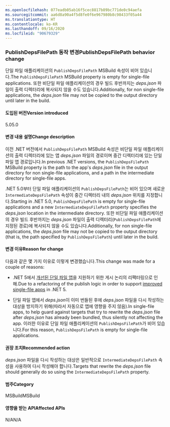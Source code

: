 ```yaml
---
ms.openlocfilehash: 077eadb05ab16f5cec8817b89bc771de0c94aefa
ms.sourcegitcommit: aa6d8a90a4f5d8fe0f6e967980b8c98433f05a44
ms.translationtype: HT
ms.contentlocale: ko-KR
ms.lasthandoff: 09/16/2020
ms.locfileid: "90679329"
---
```

### <a name="publishdepsfilepath-behavior-change"></a><span data-ttu-id="20b4c-101">PublishDepsFilePath 동작 변경</span><span class="sxs-lookup"><span data-stu-id="20b4c-101">PublishDepsFilePath behavior change</span></span>

<span data-ttu-id="20b4c-102">단일 파일 애플리케이션의 `PublishDepsFilePath` MSBuild 속성이 비어 있습니다.</span><span class="sxs-lookup"><span data-stu-id="20b4c-102">The `PublishDepsFilePath` MSBuild property is empty for single-file applications.</span></span> <span data-ttu-id="20b4c-103">또한 비단일 파일 애플리케이션의 경우 빌드 후반까지는 *deps.json* 파일이 출력 디렉터리에 복사되지 않을 수도 있습니다.</span><span class="sxs-lookup"><span data-stu-id="20b4c-103">Additionally, for non single-file applications, the *deps.json* file may not be copied to the output directory until later in the build.</span></span>

#### <a name="version-introduced"></a><span data-ttu-id="20b4c-104">도입된 버전</span><span class="sxs-lookup"><span data-stu-id="20b4c-104">Version introduced</span></span>

<span data-ttu-id="20b4c-105">5.0</span><span class="sxs-lookup"><span data-stu-id="20b4c-105">5.0</span></span>

#### <a name="change-description"></a><span data-ttu-id="20b4c-106">변경 내용 설명</span><span class="sxs-lookup"><span data-stu-id="20b4c-106">Change description</span></span>

<span data-ttu-id="20b4c-107">이전 .NET 버전에서 `PublishDepsFilePath` MSBuild 속성은 비단일 파일 애플리케이션의 출력 디렉터리에 있는 앱 *deps.json* 파일의 경로이며 중간 디렉터리에 있는 단일 파일 앱 경로입니다.</span><span class="sxs-lookup"><span data-stu-id="20b4c-107">In previous .NET versions, the `PublishDepsFilePath` MSBuild property is the path to the app's *deps.json* file in the output directory for non single-file applications, and a path in the intermediate directory for single-file apps.</span></span>

<span data-ttu-id="20b4c-108">.NET 5.0부터 단일 파일 애플리케이션의 `PublishDepsFilePath`는 비어 있으며 새로운 `IntermediateDepsFilePath` 속성이 중간 디렉터리 내의 *deps.json* 위치를 지정합니다.</span><span class="sxs-lookup"><span data-stu-id="20b4c-108">Starting in .NET 5.0, `PublishDepsFilePath` is empty for single-file applications and a new `IntermediateDepsFilePath` property specifies the *deps.json* location in the intermediate directory.</span></span> <span data-ttu-id="20b4c-109">또한 비단일 파일 애플리케이션의 경우 빌드 후반까지는 *deps.json* 파일이 출력 디렉터리(`PublishDepsFilePath`에 지정된 경로)에 복사되지 않을 수도 있습니다.</span><span class="sxs-lookup"><span data-stu-id="20b4c-109">Additionally, for non single-file applications, the *deps.json* file may not be copied to the output directory (that is, the path specified by `PublishDepsFilePath`) until later in the build.</span></span>

#### <a name="reason-for-change"></a><span data-ttu-id="20b4c-110">변경 이유</span><span class="sxs-lookup"><span data-stu-id="20b4c-110">Reason for change</span></span>

<span data-ttu-id="20b4c-111">다음과 같은 몇 가지 이유로 이렇게 변경했습니다.</span><span class="sxs-lookup"><span data-stu-id="20b4c-111">This change was made for a couple of reasons:</span></span>

- <span data-ttu-id="20b4c-112">.NET 5에서 [개선된 단일 파일 앱](https://github.com/dotnet/designs/blob/master/accepted/2020/single-file/design.md)을 지원하기 위한 게시 논리의 리팩터링으로 인해.</span><span class="sxs-lookup"><span data-stu-id="20b4c-112">Due to a refactoring of the publish logic in order to support [improved single-file apps](https://github.com/dotnet/designs/blob/master/accepted/2020/single-file/design.md) in .NET 5.</span></span>

- <span data-ttu-id="20b4c-113">단일 파일 앱에서 *deps.json*이 이미 번들된 후에 *deps.json* 파일을 다시 작성하는 대상을 방지하기 위해(따라서 자동으로 앱에 영향을 주지 않음).</span><span class="sxs-lookup"><span data-stu-id="20b4c-113">In single-file apps, to help guard against targets that try to rewrite the *deps.json* file after *deps.json* has already been bundled, thus silently not affecting the app.</span></span> <span data-ttu-id="20b4c-114">이러한 이유로 단일 파일 애플리케이션의 `PublishDepsFilePath`가 비어 있습니다.</span><span class="sxs-lookup"><span data-stu-id="20b4c-114">For this reason, `PublishDepsFilePath` is empty for single-file applications.</span></span>

#### <a name="recommended-action"></a><span data-ttu-id="20b4c-115">권장 조치</span><span class="sxs-lookup"><span data-stu-id="20b4c-115">Recommended action</span></span>

<span data-ttu-id="20b4c-116">*deps.json* 파일을 다시 작성하는 대상은 일반적으로 `IntermediateDepsFilePath` 속성을 사용하여 다시 작성해야 합니다.</span><span class="sxs-lookup"><span data-stu-id="20b4c-116">Targets that rewrite the *deps.json* file should generally do so using the `IntermediateDepsFilePath` property.</span></span>

#### <a name="category"></a><span data-ttu-id="20b4c-117">범주</span><span class="sxs-lookup"><span data-stu-id="20b4c-117">Category</span></span>

<span data-ttu-id="20b4c-118">MSBuild</span><span class="sxs-lookup"><span data-stu-id="20b4c-118">MSBuild</span></span>

#### <a name="affected-apis"></a><span data-ttu-id="20b4c-119">영향을 받는 API</span><span class="sxs-lookup"><span data-stu-id="20b4c-119">Affected APIs</span></span>

<span data-ttu-id="20b4c-120">N/A</span><span class="sxs-lookup"><span data-stu-id="20b4c-120">N/A</span></span>

<!--

#### Affected APIs

Not detectable via API analysis.

-->
